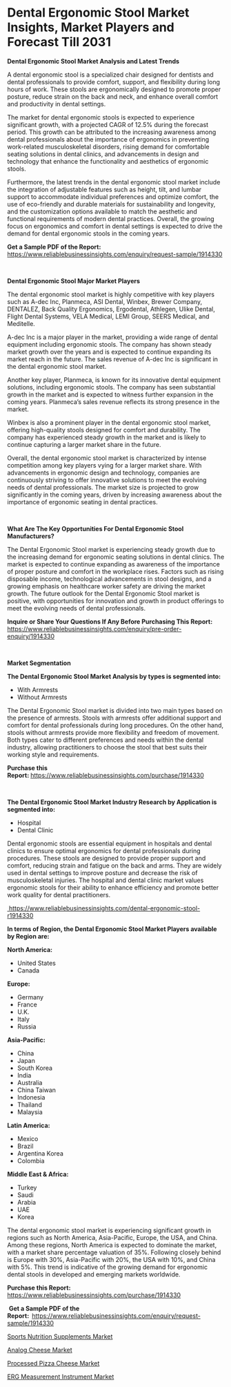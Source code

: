 <p><h1>Dental Ergonomic Stool Market Insights, Market Players and Forecast Till 2031</h1></p><p><strong>Dental Ergonomic Stool Market Analysis and Latest Trends</strong></p>
<p><p>A dental ergonomic stool is a specialized chair designed for dentists and dental professionals to provide comfort, support, and flexibility during long hours of work. These stools are ergonomically designed to promote proper posture, reduce strain on the back and neck, and enhance overall comfort and productivity in dental settings.</p><p>The market for dental ergonomic stools is expected to experience significant growth, with a projected CAGR of 12.5% during the forecast period. This growth can be attributed to the increasing awareness among dental professionals about the importance of ergonomics in preventing work-related musculoskeletal disorders, rising demand for comfortable seating solutions in dental clinics, and advancements in design and technology that enhance the functionality and aesthetics of ergonomic stools.</p><p>Furthermore, the latest trends in the dental ergonomic stool market include the integration of adjustable features such as height, tilt, and lumbar support to accommodate individual preferences and optimize comfort, the use of eco-friendly and durable materials for sustainability and longevity, and the customization options available to match the aesthetic and functional requirements of modern dental practices. Overall, the growing focus on ergonomics and comfort in dental settings is expected to drive the demand for dental ergonomic stools in the coming years.</p></p>
<p><strong>Get a Sample PDF of the Report:&nbsp;</strong> <a href="https://www.reliablebusinessinsights.com/enquiry/request-sample/1914330">https://www.reliablebusinessinsights.com/enquiry/request-sample/1914330</a></p>
<p>&nbsp;</p>
<p><strong>Dental Ergonomic Stool Major Market Players</strong></p>
<p><p>The dental ergonomic stool market is highly competitive with key players such as A-dec Inc, Planmeca, ASI Dental, Winbex, Brewer Company, DENTALEZ, Back Quality Ergonomics, Ergodental, Athlegen, Ulike Dental, Flight Dental Systems, VELA Medical, LEMI Group, SEERS Medical, and Meditelle.</p><p>A-dec Inc is a major player in the market, providing a wide range of dental equipment including ergonomic stools. The company has shown steady market growth over the years and is expected to continue expanding its market reach in the future. The sales revenue of A-dec Inc is significant in the dental ergonomic stool market.</p><p>Another key player, Planmeca, is known for its innovative dental equipment solutions, including ergonomic stools. The company has seen substantial growth in the market and is expected to witness further expansion in the coming years. Planmeca’s sales revenue reflects its strong presence in the market.</p><p>Winbex is also a prominent player in the dental ergonomic stool market, offering high-quality stools designed for comfort and durability. The company has experienced steady growth in the market and is likely to continue capturing a larger market share in the future.</p><p>Overall, the dental ergonomic stool market is characterized by intense competition among key players vying for a larger market share. With advancements in ergonomic design and technology, companies are continuously striving to offer innovative solutions to meet the evolving needs of dental professionals. The market size is projected to grow significantly in the coming years, driven by increasing awareness about the importance of ergonomic seating in dental practices.</p></p>
<p>&nbsp;</p>
<p><strong>What Are The Key Opportunities For Dental Ergonomic Stool Manufacturers?</strong></p>
<p><p>The Dental Ergonomic Stool market is experiencing steady growth due to the increasing demand for ergonomic seating solutions in dental clinics. The market is expected to continue expanding as awareness of the importance of proper posture and comfort in the workplace rises. Factors such as rising disposable income, technological advancements in stool designs, and a growing emphasis on healthcare worker safety are driving the market growth. The future outlook for the Dental Ergonomic Stool market is positive, with opportunities for innovation and growth in product offerings to meet the evolving needs of dental professionals.</p></p>
<p><strong>Inquire or Share Your Questions If Any Before Purchasing This Report:</strong> <a href="https://www.reliablebusinessinsights.com/enquiry/pre-order-enquiry/1914330">https://www.reliablebusinessinsights.com/enquiry/pre-order-enquiry/1914330</a></p>
<p>&nbsp;</p>
<p><strong>Market Segmentation</strong></p>
<p><strong>The Dental Ergonomic Stool Market Analysis by types is segmented into:</strong></p>
<p><ul><li>With Armrests</li><li>Without Armrests</li></ul></p>
<p><p>The Dental Ergonomic Stool market is divided into two main types based on the presence of armrests. Stools with armrests offer additional support and comfort for dental professionals during long procedures. On the other hand, stools without armrests provide more flexibility and freedom of movement. Both types cater to different preferences and needs within the dental industry, allowing practitioners to choose the stool that best suits their working style and requirements.</p></p>
<p><strong>Purchase this Report:&nbsp;</strong><a href="https://www.reliablebusinessinsights.com/purchase/1914330">https://www.reliablebusinessinsights.com/purchase/1914330</a></p>
<p>&nbsp;</p>
<p><strong>The Dental Ergonomic Stool Market Industry Research by Application is segmented into:</strong></p>
<p><ul><li>Hospital</li><li>Dental Clinic</li></ul></p>
<p><p>Dental ergonomic stools are essential equipment in hospitals and dental clinics to ensure optimal ergonomics for dental professionals during procedures. These stools are designed to provide proper support and comfort, reducing strain and fatigue on the back and arms. They are widely used in dental settings to improve posture and decrease the risk of musculoskeletal injuries. The hospital and dental clinic market values ergonomic stools for their ability to enhance efficiency and promote better work quality for dental practitioners.</p></p>
<p><a href="https://www.reliablebusinessinsights.com/dental-ergonomic-stool-r1914330">&nbsp;https://www.reliablebusinessinsights.com/dental-ergonomic-stool-r1914330</a></p>
<p><strong>In terms of Region, the Dental Ergonomic Stool Market Players available by Region are:</strong></p>
<p>
    <p> <strong> North America: </strong>
        <ul>
            <li>United States</li>
            <li>Canada</li>
        </ul>
        </p> 
    <p> <strong> Europe: </strong>
        <ul>
            <li>Germany</li>
            <li>France</li>
            <li>U.K.</li>
            <li>Italy</li>
            <li>Russia</li>
        </ul>
        </p> 
    <p> <strong> Asia-Pacific: </strong>
        <ul>
            <li>China</li>
            <li>Japan</li>
            <li>South Korea</li>
            <li>India</li>
            <li>Australia</li>
            <li>China Taiwan</li>
            <li>Indonesia</li>
            <li>Thailand</li>
            <li>Malaysia</li>
        </ul>
        </p> 
    <p> <strong> Latin America: </strong>
        <ul>
            <li>Mexico</li>
            <li>Brazil</li>
            <li>Argentina Korea</li>
            <li>Colombia</li>
        </ul>
        </p> 
    <p> <strong> Middle East & Africa: </strong>
        <ul>
            <li>Turkey</li>
            <li>Saudi</li>
            <li>Arabia</li>
            <li>UAE</li>
            <li>Korea</li>
        </ul>
    </p>
    </p>
<p><p>The dental ergonomic stool market is experiencing significant growth in regions such as North America, Asia-Pacific, Europe, the USA, and China. Among these regions, North America is expected to dominate the market, with a market share percentage valuation of 35%. Following closely behind is Europe with 30%, Asia-Pacific with 20%, the USA with 10%, and China with 5%. This trend is indicative of the growing demand for ergonomic dental stools in developed and emerging markets worldwide.</p></p>
<p><strong>Purchase this Report: </strong><a href="https://www.reliablebusinessinsights.com/purchase/1914330">https://www.reliablebusinessinsights.com/purchase/1914330</a></p>
<p>&nbsp;<strong>Get a Sample PDF of the Report:&nbsp;&nbsp;</strong><a href="https://www.reliablebusinessinsights.com/enquiry/request-sample/1914330">https://www.reliablebusinessinsights.com/enquiry/request-sample/1914330</a></p>
<p><strong></strong></p>
<p><p><a href="https://medium.com/@watsonfeest2023/sports-nutrition-supplements-market-trends-a-detailed-study-of-its-market-segmentation-and-0f2891b244c2">Sports Nutrition Supplements Market</a></p><p><a href="https://medium.com/@borisfisher2023/analog-cheese-market-market-segmentation-geographical-regions-and-market-forcast-till-2031-9c570788f00b">Analog Cheese Market</a></p><p><a href="https://medium.com/@susiegibson1945/exploring-processed-pizza-cheese-market-dynamics-global-trends-and-future-growth-prospects-2024-c0bed3972779">Processed Pizza Cheese Market</a></p><p><a href="https://github.com/maesanjaya8/Market-Research-Report-List-1/blob/main/erg-measurement-instrument-market.md">ERG Measurement Instrument Market</a></p></p>